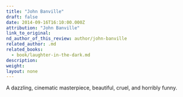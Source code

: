 ```yaml
---
title: "John Banville"
draft: false
date: 2014-09-16T16:10:00.000Z
attribution: "John Banville"
link_to_original:
nd_author_of_this_review: author/john-banville
related_author: .md
related_books:
  - book/laughter-in-the-dark.md
description:
weight:
layout: none
---
```

A dazzling, cinematic masterpiece, beautiful, cruel, and horribly funny.

